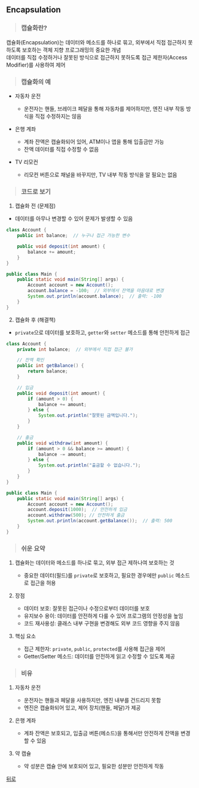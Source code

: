 ## Encapsulation
> ### 캡슐화란?
캡슐화(Encapsulation)는 데이터와 메소드를 하나로 묶고, 외부에서 직접 접근하지 못하도록 보호하는 객체 지향 프로그래밍의 중요한 개념</br>
데이터를 직접 수정하거나 잘못된 방식으로 접근하지 못하도록 접근 제한자(Access Modifier)를 사용하여 제어

> ### 캡슐화의 예
- 자동차 운전
    - 운전자는 핸들, 브레이크 페달을 통해 자동차를 제어하지만, 엔진 내부 작동 방식을 직접 수정하지는 않음

- 은행 계좌
    - 계좌 잔액은 캡슐화되어 있어, ATM이나 앱을 통해 입출금만 가능
    - 잔액 데이터를 직접 수정할 수 없음

- TV 리모컨
    - 리모컨 버튼으로 채널을 바꾸지만, TV 내부 작동 방식을 알 필요는 없음

> ### 코드로 보기
1. 캡슐화 전 (문제점)
- 데이터를 아무나 변경할 수 있어 문제가 발생할 수 있음
```java
class Account {
    public int balance;  // 누구나 접근 가능한 변수

    public void deposit(int amount) {
        balance += amount;
    }
}

public class Main {
    public static void main(String[] args) {
        Account account = new Account();
        account.balance = -100;  // 외부에서 잔액을 마음대로 변경
        System.out.println(account.balance);  // 출력: -100
    }
}
```

2. 캡슐화 후 (해결책)
- `private`으로 데이터를 보호하고, `getter`와 `setter` 메소드를 통해 안전하게 접근
```java
class Account {
    private int balance;  // 외부에서 직접 접근 불가

    // 잔액 확인
    public int getBalance() {
        return balance;
    }

    // 입금
    public void deposit(int amount) {
        if (amount > 0) {
            balance += amount;
        } else {
            System.out.println("잘못된 금액입니다.");
        }
    }

    // 출금
    public void withdraw(int amount) {
        if (amount > 0 && balance >= amount) {
            balance -= amount;
        } else {
            System.out.println("출금할 수 없습니다.");
        }
    }
}

public class Main {
    public static void main(String[] args) {
        Account account = new Account();
        account.deposit(1000);  // 안전하게 입금
        account.withdraw(500); // 안전하게 출금
        System.out.println(account.getBalance());  // 출력: 500
    }
}
```

> ### 쉬운 요약
1. 캡슐화는 데이터와 메소드를 하나로 묶고, 외부 접근 제하나여 보호하는 것
    - 중요한 데이터(필드)를 `private`로 보호하고, 필요한 경우에만 `public` 메소드로 접근을 허용

2. 장점
    - 데이터 보호: 잘못된 접근이나 수정으로부터 데이터를 보호
    - 유지보수 용이: 데이터를 안전하게 다룰 수 있어 프로그램의 안정성을 높임
    - 코드 재사용성: 클래스 내부 구현을 변경해도 외부 코드 영향을 주지 않음

3. 핵심 요소
    - 접근 제한자: `private`, `public`, `protected`를 사용해 접근을 제어
    - Getter/Setter 메소드: 데이터를 안전하게 읽고 수정할 수 있도록 제공

> ### 비유
1. 자동차 운전
    - 운전자는 핸들과 페달을 사용하지만, 엔진 내부를 건드리지 못함
    - 엔진은 캡슐화되어 있고, 제어 장치(핸들, 페달)가 제공

2. 은행 계좌
    - 계좌 잔액은 보호되고, 입출금 버튼(메소드)을 통해서만 안전하게 잔액을 변경할 수 있음

3. 약 캡슐
    - 약 성분은 캡슐 안에 보호되어 있고, 필요한 성분만 안전하게 작동

[뒤로](java)